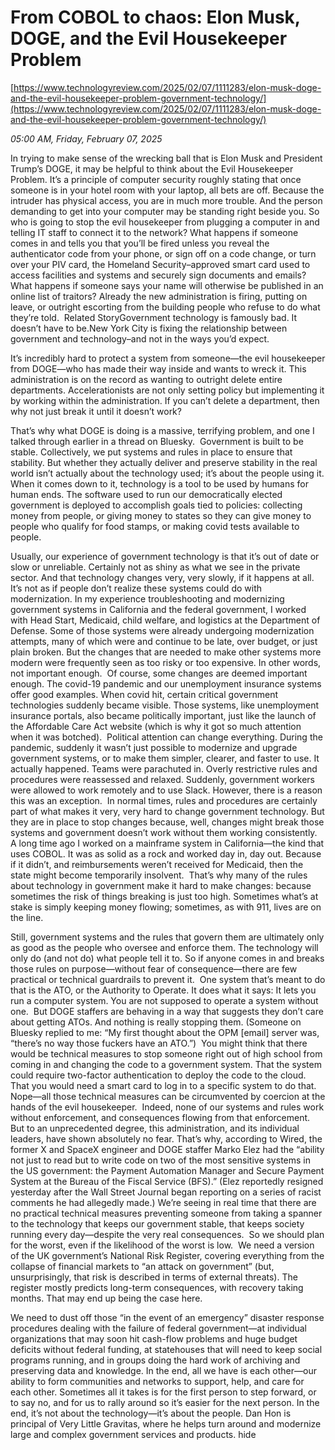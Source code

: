 # From COBOL to chaos: Elon Musk, DOGE, and the Evil Housekeeper Problem

[https://www.technologyreview.com/2025/02/07/1111283/elon-musk-doge-and-the-evil-housekeeper-problem-government-technology/](https://www.technologyreview.com/2025/02/07/1111283/elon-musk-doge-and-the-evil-housekeeper-problem-government-technology/)

*05:00 AM, Friday, February 07, 2025*

In trying to make sense of the wrecking ball that is Elon Musk and President Trump’s DOGE, it may be helpful to think about the Evil Housekeeper Problem. It’s a principle of computer security roughly stating that once someone is in your hotel room with your laptop, all bets are off. Because the intruder has physical access, you are in much more trouble. And the person demanding to get into your computer may be standing right beside you. So who is going to stop the evil housekeeper from plugging a computer in and telling IT staff to connect it to the network?  What happens if someone comes in and tells you that you’ll be fired unless you reveal the authenticator code from your phone, or sign off on a code change, or turn over your PIV card, the Homeland Security–approved smart card used to access facilities and systems and securely sign documents and emails? What happens if someone says your name will otherwise be published in an online list of traitors? Already the new administration is firing, putting on leave, or outright escorting from the building people who refuse to do what they’re told.  Related StoryGovernment technology is famously bad. It doesn’t have to be.New York City is fixing the relationship between government and technology–and not in the ways you’d expect.

It’s incredibly hard to protect a system from someone—the evil housekeeper from DOGE—who has made their way inside and wants to wreck it. This administration is on the record as wanting to outright delete entire departments. Accelerationists are not only setting policy but implementing it by working within the administration. If you can’t delete a department, then why not just break it until it doesn’t work?

That’s why what DOGE is doing is a massive, terrifying problem, and one I talked through earlier in a thread on Bluesky.  Government is built to be stable. Collectively, we put systems and rules in place to ensure that stability. But whether they actually deliver and preserve stability in the real world isn’t actually about the technology used; it’s about the people using it. When it comes down to it, technology is a tool to be used by humans for human ends. The software used to run our democratically elected government is deployed to accomplish goals tied to policies: collecting money from people, or giving money to states so they can give money to people who qualify for food stamps, or making covid tests available to people.

Usually, our experience of government technology is that it’s out of date or slow or unreliable. Certainly not as shiny as what we see in the private sector. And that technology changes very, very slowly, if it happens at all.  It’s not as if people don’t realize these systems could do with modernization. In my experience troubleshooting and modernizing government systems in California and the federal government, I worked with Head Start, Medicaid, child welfare, and logistics at the Department of Defense. Some of those systems were already undergoing modernization attempts, many of which were and continue to be late, over budget, or just plain broken. But the changes that are needed to make other systems more modern were frequently seen as too risky or too expensive. In other words, not important enough.  Of course, some changes are deemed important enough. The covid-19 pandemic and our unemployment insurance systems offer good examples. When covid hit, certain critical government technologies suddenly became visible. Those systems, like unemployment insurance portals, also became politically important, just like the launch of the Affordable Care Act website (which is why it got so much attention when it was botched).  Political attention can change everything. During the pandemic, suddenly it wasn’t just possible to modernize and upgrade government systems, or to make them simpler, clearer, and faster to use. It actually happened. Teams were parachuted in. Overly restrictive rules and procedures were reassessed and relaxed. Suddenly, government workers were allowed to work remotely and to use Slack.  However, there is a reason this was an exception.  In normal times, rules and procedures are certainly part of what makes it very, very hard to change government technology. But they are in place to stop changes because, well, changes might break those systems and government doesn’t work without them working consistently.  A long time ago I worked on a mainframe system in California—the kind that uses COBOL. It was as solid as a rock and worked day in, day out. Because if it didn’t, and reimbursements weren’t received for Medicaid, then the state might become temporarily insolvent.  That’s why many of the rules about technology in government make it hard to make changes: because sometimes the risk of things breaking is just too high. Sometimes what’s at stake is simply keeping money flowing; sometimes, as with 911, lives are on the line.

Still, government systems and the rules that govern them are ultimately only as good as the people who oversee and enforce them. The technology will only do (and not do) what people tell it to. So if anyone comes in and breaks those rules on purpose—without fear of consequence—there are few practical or technical guardrails to prevent it.  One system that’s meant to do that is the ATO, or the Authority to Operate. It does what it says: It lets you run a computer system. You are not supposed to operate a system without one.  But DOGE staffers are behaving in a way that suggests they don’t care about getting ATOs. And nothing is really stopping them. (Someone on Bluesky replied to me: “My first thought about the OPM [email] server was, “there’s no way those fuckers have an ATO.”)  You might think that there would be technical measures to stop someone right out of high school from coming in and changing the code to a government system. That the system could require two-factor authentication to deploy the code to the cloud. That you would need a smart card to log in to a specific system to do that. Nope—all those technical measures can be circumvented by coercion at the hands of the evil housekeeper.  Indeed, none of our systems and rules work without enforcement, and consequences flowing from that enforcement. But to an unprecedented degree, this administration, and its individual leaders, have shown absolutely no fear. That’s why, according to Wired, the former X and SpaceX engineer and DOGE staffer Marko Elez had the “ability not just to read but to write code on two of the most sensitive systems in the US government: the Payment Automation Manager and Secure Payment System at the Bureau of the Fiscal Service (BFS).” (Elez reportedly resigned yesterday after the Wall Street Journal began reporting on a series of racist comments he had allegedly made.) We’re seeing in real time that there are no practical technical measures preventing someone from taking a spanner to the technology that keeps our government stable, that keeps society running every day—despite the very real consequences.  So we should plan for the worst, even if the likelihood of the worst is low.  We need a version of the UK government’s National Risk Register, covering everything from the collapse of financial markets to “an attack on government” (but, unsurprisingly, that risk is described in terms of external threats). The register mostly predicts long-term consequences, with recovery taking months. That may end up being the case here.

We need to dust off those “in the event of an emergency” disaster response procedures dealing with the failure of federal government—at individual organizations that may soon hit cash-flow problems and huge budget deficits without federal funding, at statehouses that will need to keep social programs running, and in groups doing the hard work of archiving and preserving data and knowledge. In the end, all we have is each other—our ability to form communities and networks to support, help, and care for each other. Sometimes all it takes is for the first person to step forward, or to say no, and for us to rally around so it’s easier for the next person. In the end, it’s not about the technology—it’s about the people. Dan Hon is principal of Very Little Gravitas, where he helps turn around and modernize large and complex government services and products. hide

